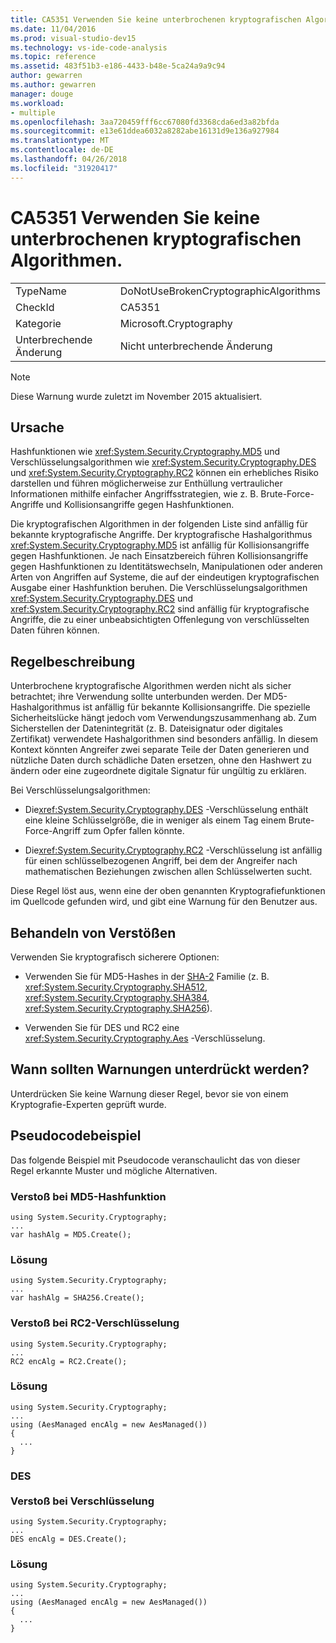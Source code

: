 ```yaml
---
title: CA5351 Verwenden Sie keine unterbrochenen kryptografischen Algorithmen.
ms.date: 11/04/2016
ms.prod: visual-studio-dev15
ms.technology: vs-ide-code-analysis
ms.topic: reference
ms.assetid: 483f51b3-e186-4433-b48e-5ca24a9a9c94
author: gewarren
ms.author: gewarren
manager: douge
ms.workload:
- multiple
ms.openlocfilehash: 3aa720459fff6cc67080fd3368cda6ed3a82bfda
ms.sourcegitcommit: e13e61ddea6032a8282abe16131d9e136a927984
ms.translationtype: MT
ms.contentlocale: de-DE
ms.lasthandoff: 04/26/2018
ms.locfileid: "31920417"
---
```

# <a name="ca5351-do-not-use-broken-cryptographic-algorithms"></a>CA5351 Verwenden Sie keine unterbrochenen kryptografischen Algorithmen.
|||
|-|-|
|TypeName|DoNotUseBrokenCryptographicAlgorithms|
|CheckId|CA5351|
|Kategorie|Microsoft.Cryptography|
|Unterbrechende Änderung|Nicht unterbrechende Änderung|

> [!NOTE]
>  Diese Warnung wurde zuletzt im November 2015 aktualisiert.

## <a name="cause"></a>Ursache
 Hashfunktionen wie <xref:System.Security.Cryptography.MD5> und Verschlüsselungsalgorithmen wie <xref:System.Security.Cryptography.DES> und <xref:System.Security.Cryptography.RC2> können ein erhebliches Risiko darstellen und führen möglicherweise zur Enthüllung vertraulicher Informationen mithilfe einfacher Angriffsstrategien, wie z. B. Brute-Force-Angriffe und Kollisionsangriffe gegen Hashfunktionen.

 Die kryptografischen Algorithmen in der folgenden Liste sind anfällig für bekannte kryptografische Angriffe. Der kryptografische Hashalgorithmus <xref:System.Security.Cryptography.MD5> ist anfällig für Kollisionsangriffe gegen Hashfunktionen.  Je nach Einsatzbereich führen Kollisionsangriffe gegen Hashfunktionen zu Identitätswechseln, Manipulationen oder anderen Arten von Angriffen auf Systeme, die auf der eindeutigen kryptografischen Ausgabe einer Hashfunktion beruhen. Die Verschlüsselungsalgorithmen <xref:System.Security.Cryptography.DES> und <xref:System.Security.Cryptography.RC2> sind anfällig für kryptografische Angriffe, die zu einer unbeabsichtigten Offenlegung von verschlüsselten Daten führen können.

## <a name="rule-description"></a>Regelbeschreibung
 Unterbrochene kryptografische Algorithmen werden nicht als sicher betrachtet; ihre Verwendung sollte unterbunden werden. Der MD5-Hashalgorithmus ist anfällig für bekannte Kollisionsangriffe. Die spezielle Sicherheitslücke hängt jedoch vom Verwendungszusammenhang ab.  Zum Sicherstellen der Datenintegrität (z. B. Dateisignatur oder digitales Zertifikat) verwendete Hashalgorithmen sind besonders anfällig.  In diesem Kontext könnten Angreifer zwei separate Teile der Daten generieren und nützliche Daten durch schädliche Daten ersetzen, ohne den Hashwert zu ändern oder eine zugeordnete digitale Signatur für ungültig zu erklären.

 Bei Verschlüsselungsalgorithmen:

-   Die<xref:System.Security.Cryptography.DES> -Verschlüsselung enthält eine kleine Schlüsselgröße, die in weniger als einem Tag einem Brute-Force-Angriff zum Opfer fallen könnte.

-   Die<xref:System.Security.Cryptography.RC2> -Verschlüsselung ist anfällig für einen schlüsselbezogenen Angriff, bei dem der Angreifer nach mathematischen Beziehungen zwischen allen Schlüsselwerten sucht.

 Diese Regel löst aus, wenn eine der oben genannten Kryptografiefunktionen im Quellcode gefunden wird, und gibt eine Warnung für den Benutzer aus.

## <a name="how-to-fix-violations"></a>Behandeln von Verstößen
 Verwenden Sie kryptografisch sicherere Optionen:

-   Verwenden Sie für MD5-Hashes in der [SHA-2](https://msdn.microsoft.com/library/windows/desktop/aa382459.aspx) Familie (z. B. <xref:System.Security.Cryptography.SHA512>, <xref:System.Security.Cryptography.SHA384>, <xref:System.Security.Cryptography.SHA256>).

-   Verwenden Sie für DES und RC2 eine <xref:System.Security.Cryptography.Aes> -Verschlüsselung.

## <a name="when-to-suppress-warnings"></a>Wann sollten Warnungen unterdrückt werden?
 Unterdrücken Sie keine Warnung dieser Regel, bevor sie von einem Kryptografie-Experten geprüft wurde.

## <a name="pseudo-code-example"></a>Pseudocodebeispiel
 Das folgende Beispiel mit Pseudocode veranschaulicht das von dieser Regel erkannte Muster und mögliche Alternativen.

### <a name="md5-hashing-violation"></a>Verstoß bei MD5-Hashfunktion

```
using System.Security.Cryptography;
...
var hashAlg = MD5.Create();

```

### <a name="solution"></a>Lösung

```
using System.Security.Cryptography;
...
var hashAlg = SHA256.Create();

```

### <a name="rc2-encryption-violation"></a>Verstoß bei RC2-Verschlüsselung

```
using System.Security.Cryptography;
...
RC2 encAlg = RC2.Create();

```

### <a name="solution"></a>Lösung

```
using System.Security.Cryptography;
...
using (AesManaged encAlg = new AesManaged())
{
  ...
}
```

### <a name="des-br-br-encryption-violation"></a>DES <br /><br />Verstoß bei Verschlüsselung

```
using System.Security.Cryptography;
...
DES encAlg = DES.Create();

```

### <a name="solution"></a>Lösung

```
using System.Security.Cryptography;
...
using (AesManaged encAlg = new AesManaged())
{
  ...
}
```